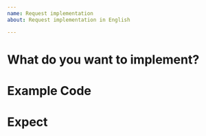 ```yaml
---
name: Request implementation
about: Request implementation in English

---
```


# What do you want to implement?

# Example Code

# Expect

